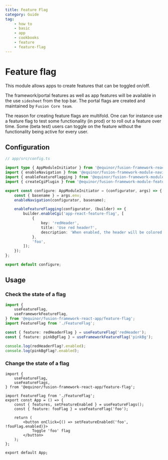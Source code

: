 ```yaml
---
title: Feature Flag
category: Guide
tag:
    - how to
    - basic
    - app
    - cookbooks
    - feature
    - feature-flag
---
```


# Feature flag

This module allows apps to create features that can be toggled on/off.

The framework/portal features as well as app features will be available in the
use `sidesheet` from the top bar.
The portal flags are created and maintained by `Fusion Core team`.

The reason for creating feature flags are multifold. One can for instance use a
feature flag to test some functionality (in prod) or to roll out a feature over
time. Some (beta test) users can toggle on the feature without the functionality
being active for every user.

## Configuration
```ts
// app/src/config.ts

import type { AppModuleInitiator } from '@equinor/fusion-framework-react-app';
import { enableNavigation } from '@equinor/fusion-framework-module-navigation';
import { enableFeatureFlagging } from '@equinor/fusion-framework-module-feature-flag';
import { createCgiPlugin } from '@equinor/fusion-framework-module-feature-flag/plugins';

export const configure: AppModuleInitiator = (configurator, args) => {
    const { basename } = args.env;
    enableNavigation(configurator, basename);

    enableFeatureFlagging(configurator, (builder) => {
        builder.enableCgi('app-react-feature-flag', [
            {
                key: 'redHeader',
                title: 'Use red header?',
                description: 'When enabled, the header will be colored red',
            },
            'foo',
        ]);
    });
};

export default configure;
```

## Usage

### Check the state of a flag

```ts
import {
    useFeatureFlag,
    useFrameworkFeatureFlag,
} from '@equinor/fusion-framework-react-app/feature-flag';
import FeatureFlag from './FeatureFlag';

const { feature: redHeaderFlag } = useFeatureFlag('redHeader');
const { feature: pinkBgFlag } = useFrameworkFeatureFlag('pinkBg');

console.log(redHeaderFlag?.enabled);
console.log(pinkBgFlag?.enabled);
```

### Change the state of a flag

```tsx
import {
    useFeatureFlag,
    useFeatureFlags,
} from '@equinor/fusion-framework-react-app/feature-flag';

import FeatureFlag from './FeatureFlag';
export const App = () => {
    const { features, setFeatureEnabled } = useFeatureFlags();
    const { feature: fooFlag } = useFeatureFlag('foo');

    return (
        <button onClick={() => setFeatureEnabled('foo', !fooFlag.enabled)}>
            Toggle 'foo' flag
        </button>
    );
};

export default App;
```
